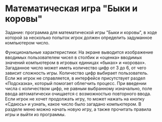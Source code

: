 # Математическая игра "Быки и коровы"

Задание: программа для математической игры "Быки и коровы", в ходе которой за 
несколько попыток игрок должен определить задуманное компьютером число.

Функциональные характеристики:
На экране выводится изображение вводимых пользователем чисел в столбик и «оценка» вводимых значений компьютером в игровых единицах «быках» и «коровах». 
Загаданное число может иметь количество цифр от 3 до 6, от чего зависит сложность игры. Количество цифр выбирает пользователь. 
Если же игрок не справляется, в интерфейсе присутствует раздел «Подсказка», который помогает облегчить процесс.
При введении числа с количеством цифр, не равным выбранному изначально, поле ввода автоматически очищается с возможностью повторного ввода.
Если игрок не хочет продолжать игру, то может нажать на кнопку «Сдаюсь» и узнать, какое число было загадано компьютером. 
В разделе меню можно начать новую игру, а также прочитать правила игры и выйти из программы.
